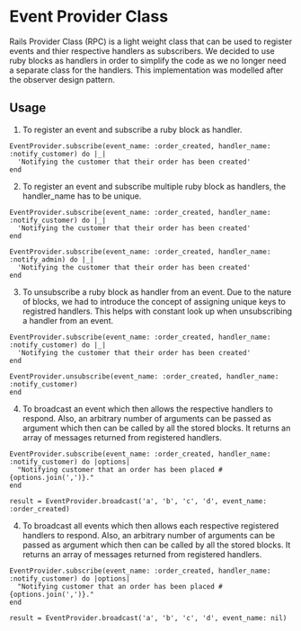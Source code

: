 # Event Provider Class

Rails Provider Class (RPC) is a light weight class that can be used to register events and thier respective handlers as subscribers. We decided to use ruby blocks as handlers in order to simplify the code as we no longer need a separate class for the handlers. This implementation was modelled after the observer design pattern.

## Usage

1. To register an event and subscribe a ruby block as handler.
```
EventProvider.subscribe(event_name: :order_created, handler_name: :notify_customer) do |_|
  'Notifying the customer that their order has been created'
end
```

2. To register an event and subscribe multiple ruby block as handlers, the handler_name has to be unique.
```
EventProvider.subscribe(event_name: :order_created, handler_name: :notify_customer) do |_|
  'Notifying the customer that their order has been created'
end

EventProvider.subscribe(event_name: :order_created, handler_name: :notify_admin) do |_|
  'Notifying the customer that their order has been created'
end
```

3. To unsubscribe a ruby block as handler from an event. Due to the nature of blocks, we had to introduce the concept of assigning unique keys to registred handlers. This helps with constant look up when unsubscribing a handler from an event.
```
EventProvider.subscribe(event_name: :order_created, handler_name: :notify_customer) do |_|
  'Notifying the customer that their order has been created'
end

EventProvider.unsubscribe(event_name: :order_created, handler_name: :notify_customer)
end
```

4. To broadcast an event which then allows the respective handlers to respond. Also, an arbitrary number of arguments can be passed as argument which then can be called by all the stored blocks. It returns an array of messages returned from registered handlers.
```
EventProvider.subscribe(event_name: :order_created, handler_name: :notify_customer) do |options|
  "Notifying customer that an order has been placed #{options.join(',')}."
end

result = EventProvider.broadcast('a', 'b', 'c', 'd', event_name: :order_created)
```

4. To broadcast all events which then allows each respective registered handlers to respond. Also, an arbitrary number of arguments can be passed as argument which then can be called by all the stored blocks. It returns an array of messages returned from registered handlers.
```
EventProvider.subscribe(event_name: :order_created, handler_name: :notify_customer) do |options|
  "Notifying customer that an order has been placed #{options.join(',')}."
end

result = EventProvider.broadcast('a', 'b', 'c', 'd', event_name: nil)
```

